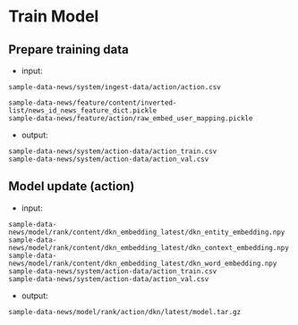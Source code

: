 # Train Model

## Prepare training data
- input:
```
sample-data-news/system/ingest-data/action/action.csv

sample-data-news/feature/content/inverted-list/news_id_news_feature_dict.pickle
sample-data-news/feature/action/raw_embed_user_mapping.pickle
```
- output:
```
sample-data-news/system/action-data/action_train.csv
sample-data-news/system/action-data/action_val.csv
```

## Model update (action)
- input:
```
sample-data-news/model/rank/content/dkn_embedding_latest/dkn_entity_embedding.npy
sample-data-news/model/rank/content/dkn_embedding_latest/dkn_context_embedding.npy
sample-data-news/model/rank/content/dkn_embedding_latest/dkn_word_embedding.npy
sample-data-news/system/action-data/action_train.csv 
sample-data-news/system/action-data/action_val.csv 
```

- output:
```
sample-data-news/model/rank/action/dkn/latest/model.tar.gz
```






